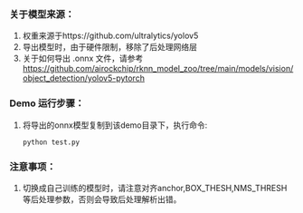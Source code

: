 ### 关于模型来源：

1. 权重来源于https://github.com/ultralytics/yolov5
2. 导出模型时，由于硬件限制，移除了后处理网络层
3. 关于如何导出 .onnx 文件，请参考 https://github.com/airockchip/rknn_model_zoo/tree/main/models/vision/object_detection/yolov5-pytorch



### Demo 运行步骤：

1. 将导出的onnx模型复制到该demo目录下，执行命令:

   ```
   python test.py
   ```

   

### 注意事项：

1. 切换成自己训练的模型时，请注意对齐anchor,BOX_THESH,NMS_THRESH等后处理参数，否则会导致后处理解析出错。


